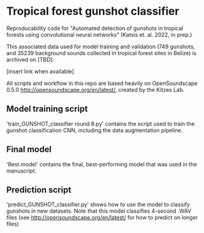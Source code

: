 # Tropical forest gunshot classifier

Reproducability code for "Automated detection of gunshots in tropical forests using convolutional neural networks" (Katsis et. al. 2022, in prep.)

This associated data used for model training and validation (749 gunshots, and 35239 background sounds collected in tropical forest sites in Belize) is archived on [TBD]:

[insert link when available]

All scripts and workflow in this repo are based heavily on OpenSoundscape 0.5.0 http://opensoundscape.org/en/latest/, created by the Kitzes Lab.

## Model training script ##
'train_GUNSHOT_classifier round 8.py' contains the script used to train the gunshot classification CNN, including the data augmentation pipeline.

## Final model ##
'Best.model' contains the final, best-performing model that was used in the manuscript.

## Prediction script ##
'predict_GUNSHOT_classifier.py' shows how to use the model to classify gunshots in new datasets. Note that this model classifies 4-second .WAV files (see http://opensoundscape.org/en/latest/ for how to predict on longer files) 

